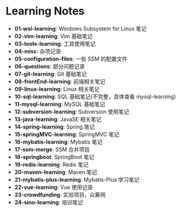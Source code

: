 # Learning Notes

- **01-wsl-learning**: Windows Subsystem for Linux 笔记
- **02-vim-learning**: Vim 基础笔记
- **03-tools-learning**: 工具使用笔记
- **04-misc**: 杂项记录
- **05-configuration-files**: 一些 SSM 的配置文件
- **06-questions**: 部分问题记录
- **07-git-learning**: Git 基础笔记
- **08-frontEnd-learning**: 前端相关笔记
- **09-linux-learning**: Linux 相关笔记
- **10-sql-learning**: SQL 基础笔记(不完整，具体查看 mysql-learning)
- **11-mysql-learning**: MySQL 基础笔记
- **12-subversion-learning**: Subversion 使用笔记
- **13-java-learning**: JavaSE 相关笔记
- **14-spring-learning**: Spring 笔记
- **15-springMVC-learning**: SpringMVC 笔记
- **16-mybatis-learning**: Mybatis 笔记
- **17-ssm-merge**: SSM 合并项目
- **18-springboot**: SpringBoot 笔记
- **19-redis-learning**: Redis 笔记
- **20-maven-learning**: Maven 笔记
- **21-mybatis-plus-learning**: Mybatis-Plus 学习笔记
- **22-vue-learning**: Vue 使用记录
- **23-crowdfunding**: 实验项目，众筹网
- **24-sino-learning**: 培训笔记

